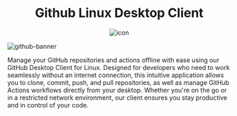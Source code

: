 


<div align="center">
 
# Github Linux Desktop Client
 ![icon](https://github.com/vernonthedev/github_desktop_client/assets/108737724/42fbae41-51bc-4b77-8f7c-89b1129b909a)


</div>

![github-banner](https://github.com/vernonthedev/github_desktop_client/assets/108737724/85e766d0-b254-4014-ba27-4cfed5dd22ea)

 Manage your GitHub repositories and actions offline with ease using our GitHub Desktop Client for Linux. Designed for developers who need to work seamlessly without an internet connection, this intuitive application allows you to clone, commit, push, and pull repositories, as well as manage GitHub Actions workflows directly from your desktop. Whether you're on the go or in a restricted network environment, our client ensures you stay productive and in control of your code.
